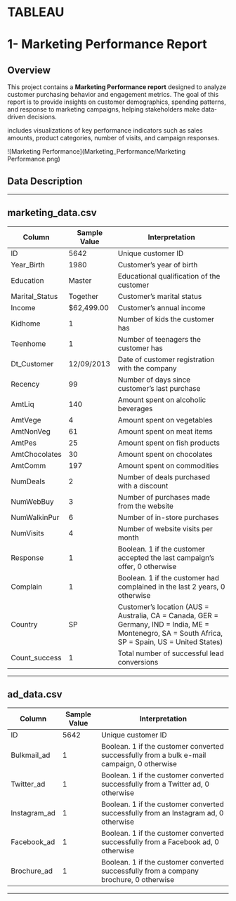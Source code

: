 # TABLEAU
# 1- Marketing Performance Report

## Overview
This project contains a **Marketing Performance report** designed to analyze customer purchasing behavior and engagement metrics. The goal of this report is to provide insights on customer demographics, spending patterns, and response to marketing campaigns, helping stakeholders make data-driven decisions.

includes visualizations of key performance indicators such as sales amounts, product categories, number of visits, and campaign responses.

![Marketing Performance](Marketing_Performance/Marketing Performance.png)

## Data Description
---

## marketing_data.csv

| Column           | Sample Value   | Interpretation |
|-----------------|----------------|----------------|
| ID               | 5642           | Unique customer ID |
| Year_Birth       | 1980           | Customer’s year of birth |
| Education        | Master         | Educational qualification of the customer |
| Marital_Status   | Together       | Customer’s marital status |
| Income           | $62,499.00     | Customer’s annual income |
| Kidhome          | 1              | Number of kids the customer has |
| Teenhome         | 1              | Number of teenagers the customer has |
| Dt_Customer      | 12/09/2013     | Date of customer registration with the company |
| Recency          | 99             | Number of days since customer’s last purchase |
| AmtLiq           | 140            | Amount spent on alcoholic beverages |
| AmtVege          | 4              | Amount spent on vegetables |
| AmtNonVeg        | 61             | Amount spent on meat items |
| AmtPes           | 25             | Amount spent on fish products |
| AmtChocolates    | 30             | Amount spent on chocolates |
| AmtComm          | 197            | Amount spent on commodities |
| NumDeals         | 2              | Number of deals purchased with a discount |
| NumWebBuy        | 3              | Number of purchases made from the website |
| NumWalkinPur     | 6              | Number of in-store purchases |
| NumVisits        | 4              | Number of website visits per month |
| Response         | 1              | Boolean. 1 if the customer accepted the last campaign’s offer, 0 otherwise |
| Complain         | 1              | Boolean. 1 if the customer had complained in the last 2 years, 0 otherwise |
| Country          | SP             | Customer’s location (AUS = Australia, CA = Canada, GER = Germany, IND = India, ME = Montenegro, SA = South Africa, SP = Spain, US = United States) |
| Count_success    | 1              | Total number of successful lead conversions |

---

## ad_data.csv

| Column           | Sample Value   | Interpretation |
|-----------------|----------------|----------------|
| ID               | 5642           | Unique customer ID |
| Bulkmail_ad      | 1              | Boolean. 1 if the customer converted successfully from a bulk e-mail campaign, 0 otherwise |
| Twitter_ad       | 1              | Boolean. 1 if the customer converted successfully from a Twitter ad, 0 otherwise |
| Instagram_ad     | 1              | Boolean. 1 if the customer converted successfully from an Instagram ad, 0 otherwise |
| Facebook_ad      | 1              | Boolean. 1 if the customer converted successfully from a Facebook ad, 0 otherwise |
| Brochure_ad      | 1              | Boolean. 1 if the customer converted successfully from a company brochure, 0 otherwise |

---
